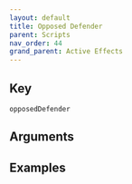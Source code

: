```yaml
---
layout: default
title: Opposed Defender
parent: Scripts
nav_order: 44
grand_parent: Active Effects
---
```

## Key

`opposedDefender`

## Arguments 

## Examples

